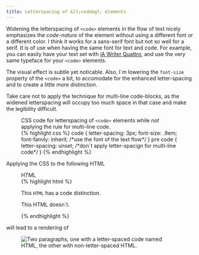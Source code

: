 ```yaml
---
title: Letterspacing of &lt;code&gt; elements
---
```

Widening the letterspacing of `<code>` elements in the flow of text nicely emphasizes the *code-nature* of the element without using a different font or a different color. I think it works for a sans-serif font but not so well for a serif. It is of use when having the same font for text and code. For example, you can easily have your text set with [iA Writer Quattro](https://ia.net/writer/blog/a-typographic-christmas), and use the very same typeface for your `<code>` elements. 

The visual effect is subtle yet noticable. Also, I´m lowering the `font-size` property of the `<code>` a bit, to accomodate for the enhanced letter-spacing and to create a little more distinction.

Take care not to apply the technique for multi-line code-blocks, as the widened letterspacing will occupy too much space in that case and make the legibility difficult. 

<figure>
<figcaption>CSS code for letterspacing of <code>&lt;code&gt;</code> elements while <em>not</em> applying the rule for multi-line code.</figcaption>
{% highlight css %}
code {
	letter-spacing: 3px;
	font-size: .9em;
	font-family: inherit; /*use the font of the text flow*/
	}
pre code {
  letter-spacing: unset; /*don´t apply letter-spacign for multi-line code*/
  }
{% endhighlight %}
</figure>

Applying the CSS to the following HTML

<figure>
<figcaption>HTML</figcaption>
{% highlight html %}
<p>This <code>HTML</code> has a code distinction.</p>
<p>This HTML doesn´t.</p>
{% endhighlight %}
</figure>

will lead to a rendering of

<figure>
<img src="/img/letterspacing-code.jpg" alt="Two paragraphs, one with a letter-spaced code named HTML, the other with non-letter-spaced HTML.">
</figure>
